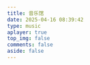 ```yaml
---
title: 音乐馆
date: 2025-04-16 08:39:42
type: music
aplayer: true
top_img: false
comments: false
aside: false
---
```


